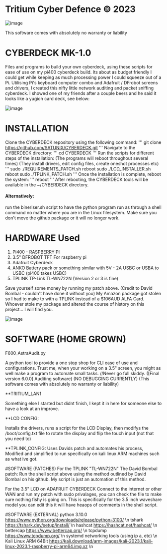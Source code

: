 # Tritium Cyber Defence © 2023
![image](https://avatars.githubusercontent.com/u/120298024?v=4)

This software comes with absolutely no warranty or liability

# CYBERDECK MK-1.0

Files and programs to build your own cyberdeck, using these scripts for ease of use on my pi400 cyberdeck build. 
Its about as budget friendly I could get while keeping as much processing power I could squeeze out of a Pi. 
Utilising Pi's keyboard computer combo and Adafruit / DFrobot screens and drivers, I created this nifty little network auditing and packet sniffing cyberdeck. 
I showed one of my friends after a couple beers and he said it looks like a yugioh card deck, see below: 

![image](https://user-images.githubusercontent.com/111553838/235816204-10f7dd93-4c44-4003-a509-ce212c273afb.png)

# INSTALLATION

Clone the CYBERDECK repository using the following command:
'''
git clone https://github.com/SATUNIX/CYBERDECK.git
'''
Navigate to the CYBERDECK directory:
'''
cd CYBERDECK
'''
Run the scripts for different steps of the installation:
(The programs will reboot throughout several times) 
(They install drivers, edit config files, create oneshot processes etc) 
'''
sudo ./REQUIREMENTS_PATCH.sh
reboot
sudo ./LCD_INSTALLER.sh
reboot
sudo ./TPLINK_PATCH.sh
'''
Once the installation is complete, reboot the system:
'''
reboot
'''
After rebooting, the CYBERDECK tools will be available in the ~/CYBERDECK directory.

#### Alternatively:
run the bineriser.sh script to have the python program run as through a shell command no matter where you are in the Linux filesystem. 
Make sure you don't move the github package or it will no longer work. 

# HARDWARE Used  
1. Pi400 - RASPBERRY PI 
2. 3.5" DFROBOT TFT For raspberry pi 
3. Adafruit Cyberdeck 
4. ANKO Battery pack or something similar with 5V - 2A USBC or USBA to USBC (pi400 takes USBC)
5. TPLINK TP-Link TL-WN722N (Version 2 or 3 is fine) 

Save yourself some money by running my patch above. (Credit to David Bombal - couldn't have done it without you) 
My Amazon package got stolen so I had to make to with a TPLINK instead of a $106AUD ALFA Card. 
Whoever stole my package and altered the course of history on this project... I will find you. 

![image](https://user-images.githubusercontent.com/111553838/235816261-7dbdffaf-4e7a-4004-a24c-8b85e254a1d3.png)

# SOFTWARE (HOME GROWN)
F600_AstraAudit.py 

  A python tool to provide a one stop shop for CLI ease of use and configurations. 
  Trust me, when your working on a 3.5" screen, you might as well make a program to automate small tasks. 
  //Never go full skiddy. 
  ([Final version 6.0.0] Auditing software)
  (NO DEBUGGING CURRENTLY) 
  (This software comes with absolutely no warranty or liability)
  
**TRITIUM_LAN1 

  Something else I started but didnt finish, I kept it in here for someone else to have a look at an improve. 
  
**LCD CONFIG: 

  Installs the drivers, runs a script for the LCD Display, then modifys the /boot/config.txt file to rotate the display and flip the touch input (not that you need to) 
  
**TPLINK_CONFIG: 
  Uses Davids patch and automates his process, Modified and simplified to run specifically on kali linux ARM machines such as what ive got. 
  
#SOFTWARE (PATCHES) 
For the TPLINK "TL-WN722N" 
The David Bombal patch: Run the shell script above using the method outlined by David Bombal on his github. My script is just an automation of this method. 

For the 3.5" LCD on ADAFRUIT CYBERDECK 
Connect to the internet or other WAN and run my patch with sudo privalages, you can check the file to make sure nothing fishy is going on. 
This is specifically for the 3.5 inch waveshare model you can edit this it will have heaops of comments in the shell script. 



#SOFTWARE (EXTERNAL)
python 3.10.0 https://www.python.org/downloads/release/python-3100/ \n
tshark https://tshark.dev/setup/install/ \n
hashcat https://hashcat.net/hashcat/ \n
bettercap https://www.bettercap.org/ \n
tcpdump https://www.tcpdump.org/ \n 
systemd networking tools (using ip a, etc) \n  
Kali Linux ARM 64Bit https://kali.download/arm-images/kali-2023.1/kali-linux-2023.1-raspberry-pi-arm64.img.xz \n
